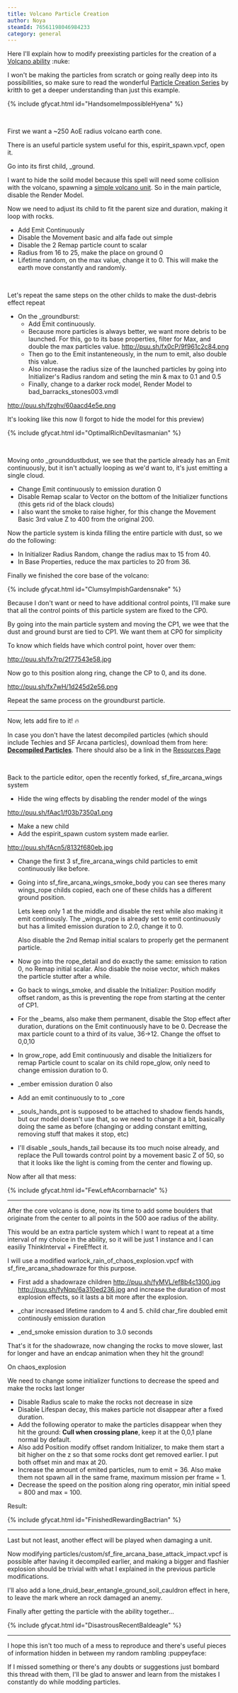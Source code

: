 ```yaml
---
title: Volcano Particle Creation
author: Noya
steamId: 76561198046984233
category: general
---
```


Here I'll explain how to modify preexisting particles for the creation of a [Volcano ability](https://github.com/MNoya/DotaCraft/blob/master/scripts/npc/abilities/firelord_volcano.txt) :nuke:

I won't be making the particles from scratch or going really deep into its possibilities, so make sure to read the wonderful [Particle Creation Series](http://moddota.com/forums/discussion/110/particles-creation-series) by kritth to get a deeper understanding than just this example.

{% include gfycat.html id="HandsomeImpossibleHyena" %}

<br>

First we want a ~250 AoE radius volcano earth cone.

There is an useful particle system useful for this, espirit_spawn.vpcf, open it.

Go into its first child, _ground.

I want to hide the soild model because this spell will need some collision with the volcano, spawning a [simple volcano unit](https://github.com/MNoya/DotaCraft/blob/master/scripts/npc/units/firelord_volcano.txt). So in the main particle, disable the Render Model.
		
Now we need to adjust its child to fit the parent size and duration, making it loop with rocks.

- Add Emit Continuously
- Disable the Movement basic and alfa fade out simple
- Disable the 2 Remap particle count to scalar
- Radius from 16 to 25, make the place on ground 0
- Lifetime random, on the max value, change it to 0. This will make the earth move constantly and randomly.

<br>

Let's repeat the same steps on the other childs to make the dust-debris effect repeat

- On the _groundburst:
  - Add Emit continuously.
  - Because more particles is always better, we want more debris to be launched. 
  For this, go to its base properties, filter for Max, and double the max particles value. http://puu.sh/fx0cP/9f961c2c84.png
  - Then go to the Emit instanteneously, in the num to emit, also double this value.
  - Also increase the radius size of the launched particles by going into Initializer's Radius random and seting the min & max to 0.1 and 0.5
  - Finally, change to a darker rock model, Render Model to bad_barracks_stones003.vmdl

http://puu.sh/fzghv/60aacd4e5e.png

It's looking like this now (I forgot to hide the model for this preview)

{% include gfycat.html id="OptimalRichDeviltasmanian" %}

<br>
	
Moving onto _grounddustbdust, we see that the particle already has an Emit continuously, but it isn't actually looping as we'd want to, it's just emitting a single cloud.

- Change Emit continuously to emission duration 0
- Disable Remap scalar to Vector on the bottom of the Initializer functions (this gets rid of the black clouds)
- I also want the smoke to raise higher, for this change the Movement Basic 3rd value Z to 400 from the original 200.

Now the particle system is kinda filling the entire particle with dust, so we do the following:

- In Initializer Radius Random, change the radius max to 15 from 40.
- In Base Properties, reduce the max particles to 20 from 36.
	
Finally we finished the core base of the volcano:

{% include gfycat.html id="ClumsyImpishGardensnake" %}
	
Because I don't want or need to have additional control points, I'll make sure that all the control points of this particle system are fixed to the CP0.

By going into the main particle system and moving the CP1, we wee that the dust and ground burst are tied to CP1. We want them at CP0 for simplicity

To know which fields have which control point, hover over them:

http://puu.sh/fx7rp/2f77543e58.jpg

Now go to this position along ring, change the CP to 0, and its done. 

http://puu.sh/fx7wH/1d245d2e56.png

Repeat the same process on the groundburst particle.

---

Now, lets add fire to it! :fire:

In case you don't have the latest decompiled particles (which should include Techies and SF Arcana particles), download them from here: **[Decompiled Particles](http://moddota.com/resources/decompiled_particles.zip)**. There should also be a link in the [Resources Page](http://moddota.com/forums/resources)

<br>

Back to the particle editor, open the recently forked, sf_fire_arcana_wings system

* Hide the wing effects by disabling the render model of the wings 

http://puu.sh/fAac1/f03b7350a1.png

* Make a new child
* Add the espirit_spawn custom system made earlier.

http://puu.sh/fAcn5/8132f680eb.jpg

* Change the first 3 sf_fire_arcana_wings child particles to emit continuously like before.
* Going into sf_fire_arcana_wings_smoke_body you can see theres many wings_rope childs copied, each one of these childs has a different ground position.

  Lets keep only 1 at the middle and disable the rest while also making it emit continously. 
  The _wings_rope is already set to emit continuously but has a limited emission duration to 2.0, change it to 0.

  Also disable the 2nd Remap initial scalars to properly get the permanent particle.
			
* Now go into the rope_detail and do exactly the same: emission to ration 0, no Remap initial scalar.
  Also disable the noise vector, which makes the particle stutter after a while.

* Go back to wings_smoke, and disable the Initializer: Position modify offset random, as this is preventing the rope from starting at the center of CP1.
		
* For the _beams, also make them permanent, disable the Stop effect after duration, durations on the Emit continuously have to be 0.
  Decrease the max particle count to a third of its value, 36->12.
  Change the offset to 0,0,10
		
* In grow_rope, add Emit continuously and disable the Initializers for remap Particle count to scalar
  on its child rope_glow, only need to change emission duration to 0.
		
* _ember emission duration 0 also
		
* Add an emit continuously to to _core
		
* _souls_hands_pnt is supposed to be attached to shadow fiends hands, but our model doesn't use that, so we need to change it a bit, basically doing the same as before (changing or adding constant emitting, removing stuff that makes it stop, etc)
		
* I'll disable _souls_hands_tail because its too much noise already, and replace the Pull towards control point by a movement basic Z of 50, so that it looks like the light is coming from the center and flowing up.
		
Now after all that mess:
	
{% include gfycat.html id="FewLeftAcornbarnacle" %}

---

After the core volcano is done, now its time to add some boulders that originate from the center to all points in the 500 aoe radius of the ability.

This would be an extra particle system which I want to repeat at a time interval of my choice in the ability, so it will be just 1 instance and I can easiliy ThinkInterval + FireEffect it.

I will use a modified warlock_rain_of_chaos_explosion.vpcf with sf_fire_arcana_shadowraze for this purpose.

* First add a shadowraze children http://puu.sh/fyMVL/ef8b4c1300.jpg http://puu.sh/fyNqp/6a310ed236.jpg and increase the duration of most explosion effects, so it lasts a bit more after the explosion.

* _char increased lifetime random to 4 and 5. child char_fire doubled emit continously emission duration

* _end_smoke emission duration to 3.0 seconds

That's it for the shadowraze, now changing the rocks to move slower, last for longer and have an endcap animation when they hit the ground!

On chaos_explosion

We need to change some initializer functions to decrease the speed and make the rocks last longer

- Disable Radius scale to make the rocks not decrease in size
- Disable Lifespan decay, this makes particle not disappear after a fixed duration.
- Add the following operator to make the particles disappear when they hit the ground: **Cull when crossing plane**, keep it at the 0,0,1 plane normal by default.
- Also add Position modify offset random Initializer, to make them start a bit higher on the z so that some rocks dont get removed earlier. I put both offset min and max at 20.
- Increase the amount of emited particles, num to emit = 36. Also make them not spawn all in the same frame, maximum mission per frame = 1.
- Decrease the speed on the position along ring operator, min initial speed = 800 and max = 100.
	
Result: 

{% include gfycat.html id="FinishedRewardingBactrian" %}

---

Last but not least, another effect will be played when damaging a unit.

Now modifying particles/custom/sf_fire_arcana_base_attack_impact.vpcf is possible after having it decompiled earlier, and making a bigger and flashier explosion should be trivial with what I explained in the previous particle modifications.

I'll also add a lone_druid_bear_entangle_ground_soil_cauldron effect in here, to leave the mark where an rock damaged an anemy.

Finally after getting the particle with the ability together...

{% include gfycat.html id="DisastrousRecentBaldeagle" %}

---

I hope this isn't too much of a mess to reproduce and there's useful pieces of information hidden in between my random rambling :puppeyface: 

If I missed something or there's any doubts or suggestions just bombard this thread with them, I'll be glad to answer and learn from the mistakes I constantly do while modding particles. 